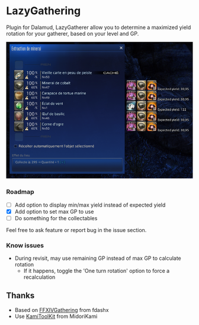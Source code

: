 # LazyGathering

Plugin for Dalamud, LazyGatherer allow you to determine a maximized yield rotation for your gatherer, based on your level and GP.

![image](https://raw.githubusercontent.com/Hiroa/LazyGatherer/main/LazyGatherer/Asset/preview.png)

### Roadmap

- [ ] Add option to display min/max yield instead of expected yield
- [x] Add option to set max GP to use
- [ ] Do something for the collectables

Feel free to ask feature or report bug in the issue section.

### Know issues

- During revisit, may use remaining GP instead of max GP to calculate rotation  
  - If it happens, toggle the 'One turn rotation' option to force a recalculation

## Thanks

 - Based on [FFXIVGathering](https://github.com/fdashx/FFXIVGathering) from fdashx  
 - Use [KamiToolKit](https://github.com/MidoriKami/KamiToolKit) from MidoriKami
